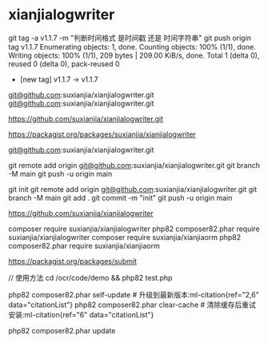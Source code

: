 # xianjialogwriter
   git tag -a v1.1.7 -m "判断时间格式 是时间戳 还是 时间字符串" 
  git push origin tag v1.1.7 
Enumerating objects: 1, done.
Counting objects: 100% (1/1), done.
Writing objects: 100% (1/1), 209 bytes | 209.00 KiB/s, done.
Total 1 (delta 0), reused 0 (delta 0), pack-reused 0
 
 * [new tag]         v1.1.7 -> v1.1.7
 
git@github.com:suxianjia/xianjialogwriter.git
git@github.com:suxianjia/xianjialogwriter.git

https://github.com/suxianjia/xianjialogwriter.git

https://packagist.org/packages/suxianjia/xianjialogwriter

git@github.com:suxianjia/xianjialogwriter.git

git remote add origin git@github.com:suxianjia/xianjialogwriter.git
git branch -M main
git push -u origin main

git init
git remote add origin git@github.com:suxianjia/xianjialogwriter.git
git branch -M main
git add .
git commit -m "init"
git push -u origin main



https://github.com/suxianjia/xianjialogwriter



composer require suxianjia/xianjialogwriter
php82 composer82.phar require  suxianjia/xianjialogwriter
composer require suxianjia/xianjiaorm
php82 composer82.phar require  suxianjia/xianjiaorm

https://packagist.org/packages/submit
 

 // 使用方法  cd /ocr/code/demo   &&  php82 test.php 

php82 composer82.phar self-update   # 升级到最新版本:ml-citation{ref="2,6" data="citationList"}
php82 composer82.phar clear-cache  # 清除缓存后重试安装:ml-citation{ref="6" data="citationList"}

php82 composer82.phar update
